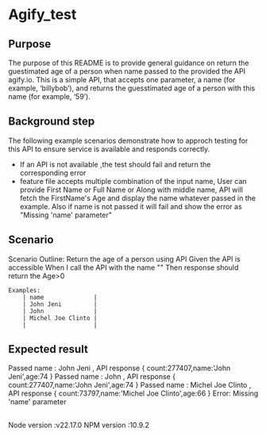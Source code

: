 # Agify_test
## Purpose 
The purpose of this README is to provide general guidance on return the guestimated age of a person when name passed to the provided the API agify.io.
This is a simple API, that
accepts one parameter, a name (for example, ‘billybob’), and returns the
guesstimated age of a person with this name (for example, ‘59’).

## Background step
The following example scenarios demonstrate how to approch testing for this API to ensure service is available and responds correctly.

- If an API is not available ,the test should fail and return the corresponding error
- feature file accepts multiple combination of the input name, User can provide First Name or Full Name or Along with middle name, API will fetch the FirstName's Age and display the name whatever passed in the example. Also if name is not passed it will fail and show the error as "Missing 'name' parameter"

## Scenario
Scenario Outline: Return the age of a person using API
    Given the API is accessible
    When I call the API with the name "<name>" 
    Then response should return the Age>0

    Examples:
        | name              |   
        | John Jeni         |
        | John              |
        | Michel Joe Clinto |
        |                   |

## Expected result

Passed name : John Jeni , API response { count:277407,name:'John Jeni',age:74 }
Passed name : John , API response { count:277407,name:'John Jeni',age:74 }
Passed name : Michel Joe Clinto , API response { count:73797,name:'Michel Joe Clinto',age:66 }
Error: Missing 'name' parameter


##
Node version :v22.17.0
NPM version  :10.9.2

